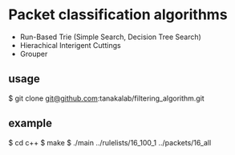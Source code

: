 # Packet classification algorithms
 * Run-Based Trie (Simple Search, Decision Tree Search) 
 * Hierachical Interigent Cuttings 
 * Grouper

## usage
$ git clone git@github.com:tanakalab/filtering_algorithm.git  

## example
$ cd c++
$ make
$ ./main ../rulelists/16_100_1 ../packets/16_all
